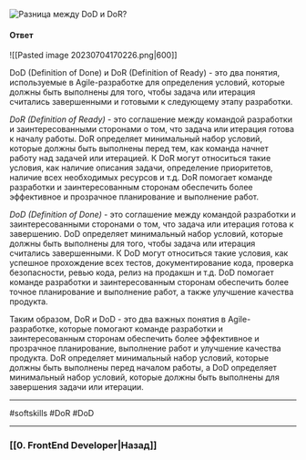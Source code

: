 ![Разница между DoD и DoR?](https://youtu.be/DZjIcc6KdjE?t=625)

#### Ответ

![[Pasted image 20230704170226.png|600]]

DoD (Definition of Done) и DoR (Definition of Ready) - это два понятия, используемые в Agile-разработке для определения условий, которые должны быть выполнены для того, чтобы задача или итерация считались завершенными и готовыми к следующему этапу разработки.

*DoR (Definition of Ready)* - это соглашение между командой разработки и заинтересованными сторонами о том, что задача или итерация готова к началу работы. DoR определяет минимальный набор условий, которые должны быть выполнены перед тем, как команда начнет работу над задачей или итерацией. К DoR могут относиться такие условия, как наличие описания задачи, определение приоритетов, наличие всех необходимых ресурсов и т.д. DoR помогает команде разработки и заинтересованным сторонам обеспечить более эффективное и прозрачное планирование и выполнение работ.

*DoD (Definition of Done)* - это соглашение между командой разработки и заинтересованными сторонами о том, что задача или итерация готова к завершению. DoD определяет минимальный набор условий, которые должны быть выполнены для того, чтобы задача или итерация считались завершенными. К DoD могут относиться такие условия, как успешное прохождение всех тестов, документирование кода, проверка безопасности, ревью кода, релиз на продакшн и т.д. DoD помогает команде разработки и заинтересованным сторонам обеспечить более точное планирование и выполнение работ, а также улучшение качества продукта.

Таким образом, DoR и DoD - это два важных понятия в Agile-разработке, которые помогают команде разработки и заинтересованным сторонам обеспечить более эффективное и прозрачное планирование, выполнение работ и улучшение качества продукта. DoR определяет минимальный набор условий, которые должны быть выполнены перед началом работы, а DoD определяет минимальный набор условий, которые должны быть выполнены для завершения задачи или итерации.

___
#softskills #DoR #DoD

___

### [[0. FrontEnd Developer|Назад]]
